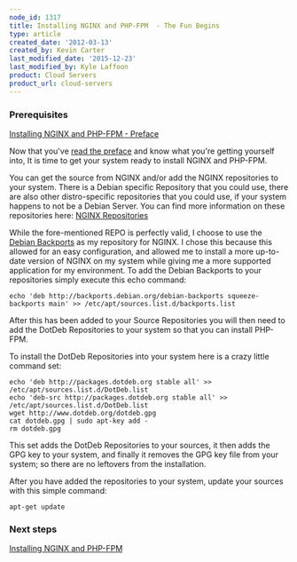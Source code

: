 ```yaml
---
node_id: 1317
title: Installing NGINX and PHP-FPM  - The Fun Begins
type: article
created_date: '2012-03-13'
created_by: Kevin Carter
last_modified_date: '2015-12-23'
last_modified_by: Kyle Laffoon
product: Cloud Servers
product_url: cloud-servers
---
```


### Prerequisites

[Installing NGINX and PHP-FPM -
Preface](/how-to/installing-nginx-and-php-fpm-preface)

Now that you've [read the
preface](/how-to/installing-nginx-and-php-fpm-preface)
and know what you're getting yourself into, It is time to get your
system ready to install NGINX and PHP-FPM.

You can get the source from NGINX and/or add the NGINX repositories to
your system. There is a Debian specific Repository that you could use,
there are also other distro-specific repositories that you could use, if
your system happens to not be a Debian Server. You can find more
information on these repositories here: <span class="s1">[NGINX
Repositories](http://wiki.nginx.org/Install)</span>

While the fore-mentioned REPO is perfectly valid, I choose to use
the [<span class="s1">Debian
Backports</span>](http://backports-master.debian.org/Instructions/) as
my repository for NGINX. I chose this because this allowed for an easy
configuration, and allowed me to install a more up-to-date version of
NGINX on my system while giving me a more supported application for my
environment. To add the Debian Backports to your repositories simply
execute this echo command:

``` {.p4}
echo 'deb http://backports.debian.org/debian-backports squeeze-backports main' >> /etc/apt/sources.list.d/backports.list
```

After this has been added to your Source Repositories you will then need
to add the DotDeb Repositories to your system so that you can install
PHP-FPM.

To install the DotDeb Repositories into your system here is a crazy
little command set:

``` {.p4}
echo 'deb http://packages.dotdeb.org stable all' >> /etc/apt/sources.list.d/DotDeb.list
echo 'deb-src http://packages.dotdeb.org stable all' >> /etc/apt/sources.list.d/DotDeb.list
wget http://www.dotdeb.org/dotdeb.gpg
cat dotdeb.gpg | sudo apt-key add -
rm dotdeb.gpg
```

This set adds the DotDeb Repositories to your sources, it then adds the
GPG key to your system, and finally it removes the GPG key file from
your system; so there are no leftovers from the installation.

After you have added the repositories to your system, update your
sources with this simple command:

``` {.p4}
apt-get update
```

### Next steps

[Installing NGINX and
PHP-FPM](/how-to/installing-nginx-and-php-fpm)

